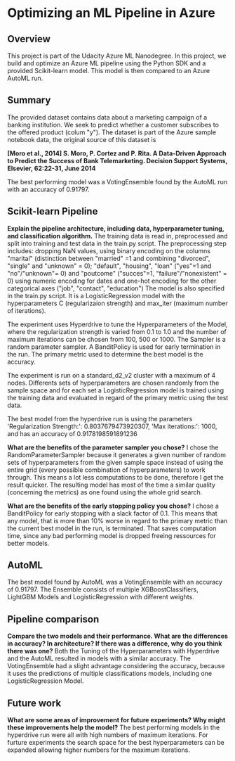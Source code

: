 # Optimizing an ML Pipeline in Azure

## Overview
This project is part of the Udacity Azure ML Nanodegree.
In this project, we build and optimize an Azure ML pipeline using the Python SDK and a provided Scikit-learn model.
This model is then compared to an Azure AutoML run.

## Summary
The provided dataset contains data about a marketing campaign of a banking institution. We seek to predict whether a customer subscribes to the offered product (colum "y").
The dataset is part of the Azure sample notebook data, the original source of this dataset is

**[Moro et al., 2014] S. Moro, P. Cortez and P. Rita. A Data-Driven Approach to Predict the Success of Bank Telemarketing. Decision Support Systems, Elsevier, 62:22-31, June 2014**

The best performing model was a VotingEnsemble found by the AutoML run with an accuracy of 0.91797.

## Scikit-learn Pipeline
**Explain the pipeline architecture, including data, hyperparameter tuning, and classification algorithm.**
The training data is read in, preprocessed and split into training and test data in the train.py script.
The preprocessing step includes:
 dropping NaN values, 
 using binary encoding on the columns "marital" (distinction between "married" =1 and combining "divorced", "single" and "unknown" = 0); "default", "housing", "loan" ("yes"=1 and "no"/"unknown"= 0) and "poutcome" ("succes"=1, "failure"/"nonexistent" = 0)
 using numeric encoding for dates
 and one-hot encoding for the other categorical axes ("job", "contact", "education")
The model is also specified in the train.py script. It is a LogisticRegression model with the hyperparameters C (regularizaion strength) and max_iter (maximum number of iterations).

The experiment uses Hyperdrive to tune the Hyperparameters of the Model, where the regularization strength is varied from 0.1 to 1.0 and the number of maximum iterations can be chosen from 100, 500 or 1000. The Sampler is a random parameter sampler. A BanditPolicy is used for early termination in the run. The primary metric used to determine the best model is the accuracy.

The experiment is run on a standard_d2_v2 cluster with a maximum of 4 nodes. Differents sets of hyperparameters are chosen randomly from the sample space and for each set a LogisticRegression model is trained using the training data and evaluated in regard of the primary metric using the test data.

The best model from the hyperdrive run is using the parameters 'Regularization Strength:': 0.8037679473920307, 'Max iterations:': 1000, and has an accuracy of 0.9178198591891236

**What are the benefits of the parameter sampler you chose?**
I chose the RandomParameterSampler because it generates a given number of random sets of hyperparameters from the given sample space instead of using the entire grid (every possible combination of hyperparameters) to work through. This means a lot less computations to be done, therefore I get the result quicker. The resulting model has most of the time a similar quality (concerning the metrics) as one found using the whole grid search.

**What are the benefits of the early stopping policy you chose?**
I chose a BanditPolicy for early stopping with a slack factor of 0.1. This means that any model, that is more than 10% worse in regard to the primary metric than the current best model in the run, is terminated. That saves computation time, since any bad performing model is dropped freeing ressources for better models.

## AutoML
The best model found by AutoML was a VotingEnsemble with an accuracy of 0.91797. 
The Ensemble consists of multiple XGBoostClassifiers, LightGBM Models and LogisticRegression with different weights.

## Pipeline comparison
**Compare the two models and their performance. What are the differences in accuracy? In architecture? If there was a difference, why do you think there was one?**
Both the Tuning of the Hyperparameters with Hyperdrive and the AutoML resulted in models with a similar accuracy. The VotingEnsemble had a slight advantage considering the accuracy, because it uses the predictions of multiple classifications models, including one LogisticRegression Model. 

## Future work
**What are some areas of improvement for future experiments? Why might these improvements help the model?**
The best performing models in the hyperdrive run were all with high numbers of maximum iterations. For furture experiments the search space for the best hyperparameters can be expanded allowing higher numbers for the maximum iterations.
